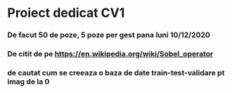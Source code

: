 # Proiect dedicat CV1

### De facut 50 de poze, 5 poze per gest pana luni 10/12/2020
### De citit de pe https://en.wikipedia.org/wiki/Sobel_operator
### de cautat cum se creeaza o baza de date train-test-validare pt imag de la 0
